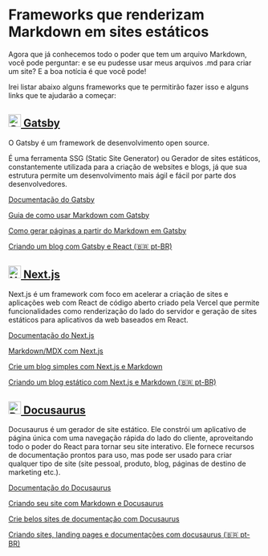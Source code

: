 # Frameworks que renderizam Markdown em sites estáticos

Agora que já conhecemos todo o poder que tem um arquivo Markdown, você pode perguntar: e se eu pudesse usar meus arquivos .md para criar um site? E a boa notícia é que você pode! 

Irei listar abaixo alguns frameworks que te permitirão fazer isso e alguns links que te ajudarão a começar:

<h2>
  <a href="https://www.gatsbyjs.com/">
    <img src="https://seeklogo.com/images/G/gatsby-logo-1A245AD37F-seeklogo.com.png" alt="Gatsby" width="25px">
      Gatsby
  </a>
</h2>

O Gatsby é um framework de desenvolvimento open source.

É uma ferramenta SSG (Static Site Generator) ou Gerador de sites estáticos, constantemente utilizada para a criação de websites e blogs, já que sua estrutura permite um desenvolvimento mais ágil e fácil por parte dos desenvolvedores.

[Documentação do Gatsby](https://www.gatsbyjs.com/docs/)

[Guia de como usar Markdown com Gatsby](https://www.gatsbyjs.com/guides/markdown/)

[Como gerar páginas a partir do Markdown em Gatsby](https://www.digitalocean.com/community/tutorials/how-to-generate-pages-from-markdown-in-gatsby)

[Criando um blog com Gatsby e React (:brazil: pt-BR)](https://joaopedro.dev/blog-com-gatsby-e-react-parte-1/)

<h2>
  <a href="https://nextjs.org/">
      <img src="https://upload.wikimedia.org/wikipedia/commons/thumb/8/8e/Nextjs-logo.svg/1280px-Nextjs-logo.svg.png" alt="Next.js" width="25px">
      Next.js
  </a>
</h2>

Next.js é um framework com foco em acelerar a criação de sites e aplicações web com React de código aberto criado pela Vercel que permite funcionalidades como renderização do lado do servidor e geração de sites estáticos para aplicativos da web baseados em React.

[Documentação do Next.js](https://nextjs.org/docs)

[Markdown/MDX com Next.js](https://nextjs.org/blog/markdown)

[Crie um blog simples com Next.js e Markdown](https://www.pullrequest.com/blog/build-a-blog-with-nextjs-and-markdown/)

[Criando um blog estático com Next.js e Markdown (:brazil: pt-BR)](https://dio.dev/criando-um-blog-com-nextjs-e-markdown)

<h2>
 <a href="https://docusaurus.io/">
    <img src="https://d33wubrfki0l68.cloudfront.net/c088b7acfcf11100903c44fe44f2f2d7e0f30531/47727/img/docusaurus.svg" alt="Docusaurus" width="25px">
    Docusaurus
  </a>
</h2>

Docusaurus é um gerador de site estático. Ele constrói um aplicativo de página única com uma navegação rápida do lado do cliente, aproveitando todo o poder do React para tornar seu site interativo. Ele fornece recursos de documentação prontos para uso, mas pode ser usado para criar qualquer tipo de site (site pessoal, produto, blog, páginas de destino de marketing etc.).

[Documentação do Docusaurus](https://docusaurus.io/docs)

[Criando seu site com Markdown e Docusaurus](https://v1.docusaurus.io/docs/en/site-creation)

[Crie belos sites de documentação com Docusaurus](https://lo-victoria.com/build-beautiful-documentation-websites-with-docusaurus)

[Criando sites, landing pages e documentações com docusaurus (:brazil: pt-BR)](http://paulodutrainfo.com.br/criando-sites-landingpages-e-documentacao-com-docusaurus)
